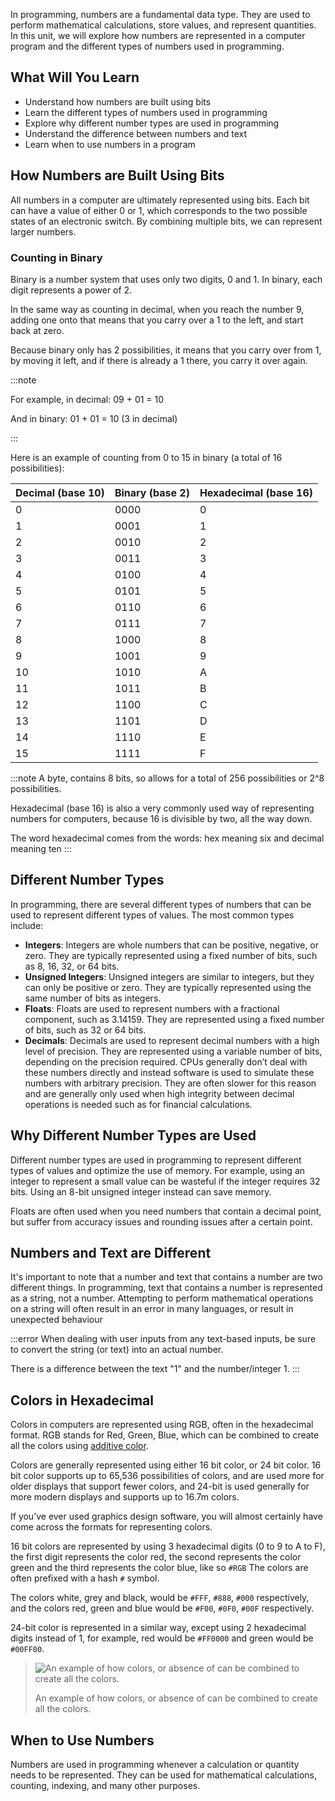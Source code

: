 In programming, numbers are a fundamental data type. They are used to perform mathematical calculations, store values, and represent quantities. In this unit, we will explore how numbers are represented in a computer program and the different types of numbers used in programming.

## What Will You Learn

- Understand how numbers are built using bits
- Learn the different types of numbers used in programming
- Explore why different number types are used in programming
- Understand the difference between numbers and text
- Learn when to use numbers in a program

## How Numbers are Built Using Bits

All numbers in a computer are ultimately represented using bits. Each bit can have a value of either 0 or 1, which corresponds to the two possible states of an electronic switch. By combining multiple bits, we can represent larger numbers.

### Counting in Binary

Binary is a number system that uses only two digits, 0 and 1. In binary, each digit represents a power of 2.

In the same way as counting in decimal, when you reach the number 9, adding one onto that means that you carry over a 1 to the left, and start back at zero.

Because binary only has 2 possibilities, it means that you carry over from 1, by moving it left, and if there is already a 1 there, you carry it over again.

:::note

For example, in decimal:
09 + 01 = 10

And in binary:
01 + 01 = 10 (3 in decimal)

:::

Here is an example of counting from 0 to 15 in binary (a total of 16 possibilities):

| Decimal (base 10) | Binary (base 2) | Hexadecimal (base 16) |
| --- | --- | --- |
| 0 | 0000 | 0 |
| 1 | 0001 | 1 |
| 2 | 0010 | 2 |
| 3 | 0011 | 3 |
| 4 | 0100 | 4 |
| 5 | 0101 | 5 |
| 6 | 0110 | 6 |
| 7 | 0111 | 7 |
| 8 | 1000 | 8 |
| 9 | 1001 | 9 |
| 10 | 1010 | A |
| 11 | 1011 | B |
| 12 | 1100 | C |
| 13 | 1101 | D |
| 14 | 1110 | E |
| 15 | 1111 | F |


:::note
A byte, contains 8 bits, so allows for a total of 256 possibilities or 2^8 possibilities.

Hexadecimal (base 16) is also a very commonly used way of representing numbers for computers, because 16 is divisible by two, all the way down.

The word hexadecimal comes from the words: hex meaning six and decimal meaning ten
:::

## Different Number Types

In programming, there are several different types of numbers that can be used to represent different types of values. The most common types include:

- **Integers**: Integers are whole numbers that can be positive, negative, or zero. They are typically represented using a fixed number of bits, such as 8, 16, 32, or 64 bits.
- **Unsigned Integers**: Unsigned integers are similar to integers, but they can only be positive or zero. They are typically represented using the same number of bits as integers.
- **Floats**: Floats are used to represent numbers with a fractional component, such as 3.14159. They are represented using a fixed number of bits, such as 32 or 64 bits.
- **Decimals**: Decimals are used to represent decimal numbers with a high level of precision. They are represented using a variable number of bits, depending on the precision required. CPUs generally don’t deal with these numbers directly and instead software is used to simulate these numbers with arbitrary precision. They are often slower for this reason and are generally only used when high integrity between decimal operations is needed such as for financial calculations.

## Why Different Number Types are Used

Different number types are used in programming to represent different types of values and optimize the use of memory. For example, using an integer to represent a small value can be wasteful if the integer requires 32 bits. Using an 8-bit unsigned integer instead can save memory.

Floats are often used when you need numbers that contain a decimal point, but suffer from accuracy issues and rounding issues after a certain point.

## Numbers and Text are Different

It's important to note that a number and text that contains a number are two different things. In programming, text that contains a number is represented as a string, not a number. Attempting to perform mathematical operations on a string will often result in an error in many languages, or result in unexpected behaviour

:::error
When dealing with user inputs from any text-based inputs, be sure to convert the string (or text) into an actual number.

There is a difference between the text "1" and the number/integer 1.
:::
## Colors in Hexadecimal

Colors in computers are represented using RGB, often in the hexadecimal format. RGB stands for Red, Green, Blue, which can be combined to create all the colors using [additive color](https://en.wikipedia.org/wiki/Additive_color).

Colors are generally represented using either 16 bit color, or 24 bit color. 16 bit color supports up to 65,536 possibilities of colors, and are used more for older displays that support fewer colors, and 24-bit is used generally for more modern displays and supports up to 16.7m colors.

If you’ve ever used graphics design software, you will almost certainly have come across the formats for representing colors.

16 bit colors are represented by using 3 hexadecimal digits (0 to 9 to A to F), the first digit represents the color red, the second represents the color green and the third represents the color blue, like so `#RGB` The colors are often prefixed with a hash `#` symbol.

The colors white, grey and black, would be `#FFF`, `#888`, `#000` respectively, and the colors red, green and blue would be `#F00`, `#0F0`, `#00F` respectively.

24-bit color is represented in a similar way, except using 2 hexadecimal digits instead of 1, for example, red would be `#FF0000` and green would be `#00FF00`.

> ![An example of how colors, or absence of can be combined to create all the colors.](https://upload.wikimedia.org/wikipedia/commons/2/28/RGB_illumination.jpg)
>
> An example of how colors, or absence of can be combined to create all the colors.

## When to Use Numbers

Numbers are used in programming whenever a calculation or quantity needs to be represented. They can be used for mathematical calculations, counting, indexing, and many other purposes.